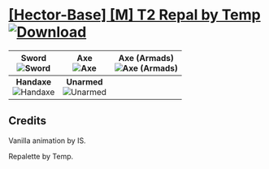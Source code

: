 # [\[Hector-Base\] \[M\] T2 Repal by Temp](https://git.io/JisSR) [![Download](https://img.shields.io/badge/Download--red?style=social&logo=github)](https://git.io/JisSu)

| <b>Sword</b><br/><img alt="Sword" src="https://git.io/Jis1s"/> | <b>Axe</b><br/><img alt="Axe" src="https://git.io/JisPy"/> | <b>Axe (Armads)</b><br/><img alt="Axe (Armads)" src="https://git.io/JisP5"/> |
| :---: | :---: | :---: |
| <b>Handaxe</b><br/><img alt="Handaxe" src="https://git.io/Jis1W"/> | <b>Unarmed</b><br/><img alt="Unarmed" src="https://git.io/JisiG"/> |

## Credits

Vanilla animation by IS.

Repalette by Temp.


